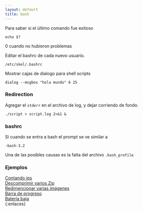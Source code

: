 ```yaml
---
layout: default
title: bash
---
```


Para saber si el último comando fue exitoso

    echo $?

0 cuando no hubieron problemas

Editar el bashrc de cada nuevo usuario.

	/etc/skel/.bashrc

Mostrar cajas de dialogo para shell scripts

	dialog --msgbox "hola mundo" 6 25

### Redirection
Agregar el `stderr` en el archivo de log, y dejar corriendo de fondo.

    ./script > script.log 2>&1 &

### bashrc
Si cuando se entra a bash el prompt se ve similar a

    -bash-3.2

Una de las posibles causas es la falta del archivo `.bash_profile`

### Ejemplos

[Contando ips](/wiki/bash/contandoIp)  
[Descomprimir varios Zip](/wiki/bash/descomprimirZip)  
[Redimencionar varias imágenes](/wiki/bash/redimencionarImagenes)  
[Barra de progreso](/wiki/bash/barraProgreso)  
[Batería baja](/wiki/bash/bateriaBaja)  
{:enlaces} 
